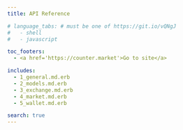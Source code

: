 ```yaml
---
title: API Reference

# language_tabs: # must be one of https://git.io/vQNgJ
#   - shell
#   - javascript

toc_footers:
  - <a href='https://counter.market'>Go to site</a>

includes:
  - 1_general.md.erb
  - 2_models.md.erb
  - 3_exchange.md.erb
  - 4_market.md.erb
  - 5_wallet.md.erb

search: true
---
```


